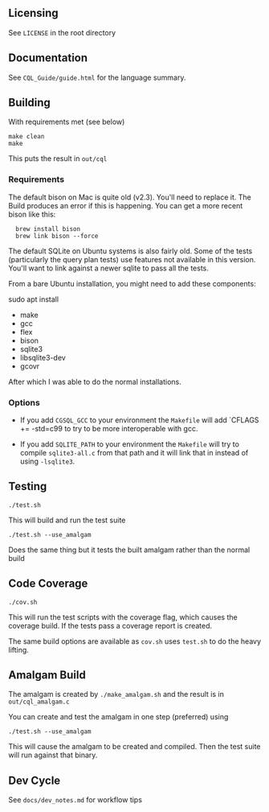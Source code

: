 ## Licensing

See `LICENSE` in the root directory

## Documentation

See `CQL_Guide/guide.html` for the language summary.

## Building

With requirements met (see below)

```
make clean
make
```

This puts the result in `out/cql`


### Requirements
The default bison on Mac is quite old (v2.3).  You'll need to replace it. The Build
produces an error if this is happening.  You can get a more recent bison like this:

```
  brew install bison
  brew link bison --force
```

The default SQLite on Ubuntu systems is also fairly old.  Some of the tests (particularly
the query plan tests) use features not available in this version.  You'll want to link
against a newer sqlite to pass all the tests.

From a bare Ubuntu installation, you might need to add these components:

sudo apt install

* make
* gcc
* flex
* bison
* sqlite3
* libsqlite3-dev
* gcovr

After which I was able to do the normal installations.

### Options

* If you add `CGSQL_GCC` to your environment the `Makefile` will add `CFLAGS += -std=c99
to try to be more interoperable with gcc.

* If you add `SQLITE_PATH` to your environment the `Makefile` will try to compile `sqlite3-all.c` from that path
and it will link that in instead of using `-lsqlite3`.

## Testing

```
./test.sh
```

This will build and run the test suite

```
./test.sh --use_amalgam
```

Does the same thing but it tests the built amalgam rather than the normal build

## Code Coverage

```
./cov.sh
```

This will run the test scripts with the coverage flag, which causes the coverage build.
If the tests pass a coverage report is created.

The same build options are available as `cov.sh` uses `test.sh` to do the heavy lifting.

## Amalgam Build

The amalgam is created by `./make_amalgam.sh` and the result is in `out/cql_amalgam.c`

You can create and test the amalgam in one step (preferred) using

```
./test.sh --use_amalgam
```

This will cause the amalgam to be created and compiled.  Then the test suite will run against that binary.

## Dev Cycle

See `docs/dev_notes.md` for workflow tips
